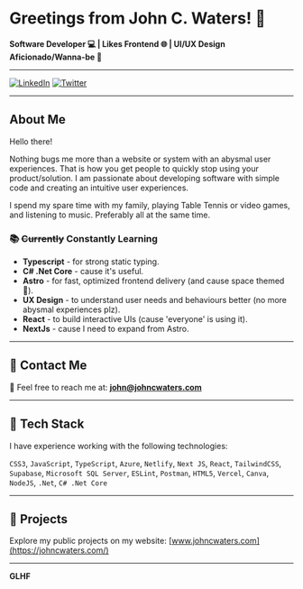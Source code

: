# Greetings from John C. Waters! 👋

**Software Developer 💻 | Likes Frontend 🌐 | UI/UX Design Aficionado/Wanna-be 🎨**

---

[![LinkedIn](https://img.shields.io/badge/-LinkedIn-0077B5?style=for-the-badge&logo=LinkedIn&logoColor=white)](https://linkedin.com/in/johncwaters) [![Twitter](https://img.shields.io/badge/-Twitter-1DA1F2?style=for-the-badge&logo=Twitter&logoColor=white)](https://twitter.com/johncwaters) 


---

## About Me

Hello there!

Nothing bugs me more than a website or system with an abysmal user experiences. That is how you get people to quickly stop using your product/solution. I am passionate about developing software with simple code and creating an intuitive user experiences. 

I spend my spare time with my family, playing Table Tennis or video games, and listening to music. Preferably all at the same time.

### 📚 ~~Currently~~ Constantly Learning

- **Typescript** - for strong static typing.
- **C# .Net Core** - cause it's useful.
- **Astro** - for fast, optimized frontend delivery (and cause space themed 🚀).
- **UX Design** - to understand user needs and behaviours better (no more abysmal experiences plz).
- **React** - to build interactive UIs (cause 'everyone' is using it).
- **NextJs** - cause I need to expand from Astro.

---

## 📮 Contact Me

📧 Feel free to reach me at: **john@johncwaters.com**

---

## 📌 Tech Stack

I have experience working with the following technologies:

`CSS3`, `JavaScript`, `TypeScript`, `Azure`, `Netlify`, `Next JS`, `React`, `TailwindCSS`, `Supabase`, `Microsoft SQL Server`, `ESLint`, `Postman`, `HTML5`, `Vercel`, `Canva`, `NodeJS`, `.Net`, `C# .Net Core`

---

## 💼 Projects

Explore my public projects on my website: [www.johncwaters.com](https://johncwaters.com/)

---

**GLHF**

